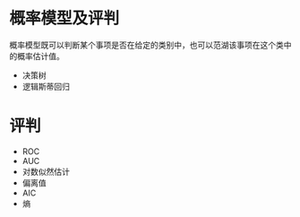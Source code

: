 # 概率模型及评判

概率模型既可以判断某个事项是否在给定的类别中，也可以范湖该事项在这个类中的概率估计值。

- 决策树
- 逻辑斯蒂回归

# 评判

- ROC
- AUC
- 对数似然估计
- 偏离值
- AIC
- 熵
